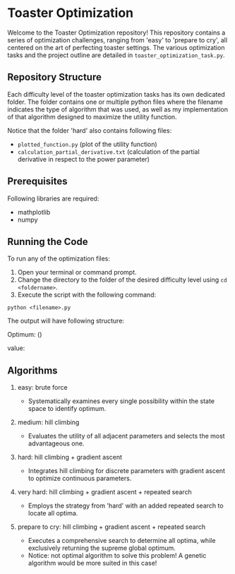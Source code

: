 # Toaster Optimization

Welcome to the Toaster Optimization repository! This repository contains a series of optimization challenges, ranging from 'easy' to 'prepare to cry', all centered on the art of perfecting toaster settings. The various optimization tasks and the project outline are detailed in `toaster_optimization_task.py`.

## Repository Structure

Each difficulty level of the toaster optimization tasks has its own dedicated folder. The folder contains one or multiple python files where the filename indicates the type of algorithm that was used, as well as my implementation of that algorithm designed to maximize the utility function.

Notice that the folder 'hard' also contains following files:

- `plotted_function.py` (plot of the utility function)
- `calculation_partial_derivative.txt` (calculation of the partial derivative in respect to the power parameter)

## Prerequisites

Following libraries are required:

- mathplotlib
- numpy

## Running the Code

To run any of the optimization files:

1. Open your terminal or command prompt.
2. Change the directory to the folder of the desired difficulty level using `cd <foldername>`.
3. Execute the script with the following command:

`python <filename>.py`

The output will have following structure:

Optimum: ()

value:

## Algorithms

1. easy: brute force

   - Systematically examines every single possibility within the state space to identify optimum.

2. medium: hill climbing

   - Evaluates the utility of all adjacent parameters and selects the most advantageous one.

3. hard: hill climbing + gradient ascent

   - Integrates hill climbing for discrete parameters with gradient ascent to optimize continuous parameters.

4. very hard: hill climbing + gradient ascent + repeated search

   - Employs the strategy from 'hard' with an added repeated search to locate all optima.

5. prepare to cry: hill climbing + gradient ascent + repeated search

   - Executes a comprehensive search to determine all optima, while exclusively returning the supreme global optimum.
   - Notice: not optimal algorithm to solve this problem! A genetic algorithm would be more suited in this case!
